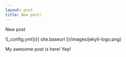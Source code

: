 ```yaml
---
layout: post
title: New post!
---
```


New post

![_config.yml]({{ site.baseurl }}/images/jekyll-logo.png)

My awesome post is here! Yep!

